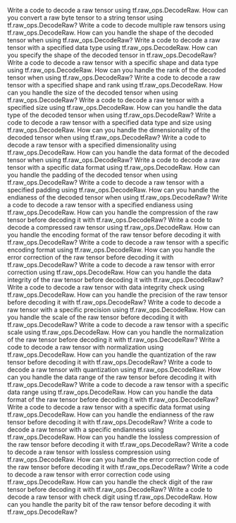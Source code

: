 Write a code to decode a raw tensor using tf.raw_ops.DecodeRaw.
How can you convert a raw byte tensor to a string tensor using tf.raw_ops.DecodeRaw?
Write a code to decode multiple raw tensors using tf.raw_ops.DecodeRaw.
How can you handle the shape of the decoded tensor when using tf.raw_ops.DecodeRaw?
Write a code to decode a raw tensor with a specified data type using tf.raw_ops.DecodeRaw.
How can you specify the shape of the decoded tensor in tf.raw_ops.DecodeRaw?
Write a code to decode a raw tensor with a specific shape and data type using tf.raw_ops.DecodeRaw.
How can you handle the rank of the decoded tensor when using tf.raw_ops.DecodeRaw?
Write a code to decode a raw tensor with a specified shape and rank using tf.raw_ops.DecodeRaw.
How can you handle the size of the decoded tensor when using tf.raw_ops.DecodeRaw?
Write a code to decode a raw tensor with a specified size using tf.raw_ops.DecodeRaw.
How can you handle the data type of the decoded tensor when using tf.raw_ops.DecodeRaw?
Write a code to decode a raw tensor with a specified data type and size using tf.raw_ops.DecodeRaw.
How can you handle the dimensionality of the decoded tensor when using tf.raw_ops.DecodeRaw?
Write a code to decode a raw tensor with a specified dimensionality using tf.raw_ops.DecodeRaw.
How can you handle the data format of the decoded tensor when using tf.raw_ops.DecodeRaw?
Write a code to decode a raw tensor with a specific data format using tf.raw_ops.DecodeRaw.
How can you handle the padding of the decoded tensor when using tf.raw_ops.DecodeRaw?
Write a code to decode a raw tensor with a specified padding using tf.raw_ops.DecodeRaw.
How can you handle the endianess of the decoded tensor when using tf.raw_ops.DecodeRaw?
Write a code to decode a raw tensor with a specified endianess using tf.raw_ops.DecodeRaw.
How can you handle the compression of the raw tensor before decoding it with tf.raw_ops.DecodeRaw?
Write a code to decode a compressed raw tensor using tf.raw_ops.DecodeRaw.
How can you handle the encoding format of the raw tensor before decoding it with tf.raw_ops.DecodeRaw?
Write a code to decode a raw tensor with a specific encoding format using tf.raw_ops.DecodeRaw.
How can you handle the error correction of the raw tensor before decoding it with tf.raw_ops.DecodeRaw?
Write a code to decode a raw tensor with error correction using tf.raw_ops.DecodeRaw.
How can you handle the data integrity of the raw tensor before decoding it with tf.raw_ops.DecodeRaw?
Write a code to decode a raw tensor with data integrity check using tf.raw_ops.DecodeRaw.
How can you handle the precision of the raw tensor before decoding it with tf.raw_ops.DecodeRaw?
Write a code to decode a raw tensor with a specific precision using tf.raw_ops.DecodeRaw.
How can you handle the scale of the raw tensor before decoding it with tf.raw_ops.DecodeRaw?
Write a code to decode a raw tensor with a specific scale using tf.raw_ops.DecodeRaw.
How can you handle the normalization of the raw tensor before decoding it with tf.raw_ops.DecodeRaw?
Write a code to decode a raw tensor with normalization using tf.raw_ops.DecodeRaw.
How can you handle the quantization of the raw tensor before decoding it with tf.raw_ops.DecodeRaw?
Write a code to decode a raw tensor with quantization using tf.raw_ops.DecodeRaw.
How can you handle the data range of the raw tensor before decoding it with tf.raw_ops.DecodeRaw?
Write a code to decode a raw tensor with a specific data range using tf.raw_ops.DecodeRaw.
How can you handle the data format of the raw tensor before decoding it with tf.raw_ops.DecodeRaw?
Write a code to decode a raw tensor with a specific data format using tf.raw_ops.DecodeRaw.
How can you handle the endianness of the raw tensor before decoding it with tf.raw_ops.DecodeRaw?
Write a code to decode a raw tensor with a specific endianness using tf.raw_ops.DecodeRaw.
How can you handle the lossless compression of the raw tensor before decoding it with tf.raw_ops.DecodeRaw?
Write a code to decode a raw tensor with lossless compression using tf.raw_ops.DecodeRaw.
How can you handle the error correction code of the raw tensor before decoding it with tf.raw_ops.DecodeRaw?
Write a code to decode a raw tensor with error correction code using tf.raw_ops.DecodeRaw.
How can you handle the check digit of the raw tensor before decoding it with tf.raw_ops.DecodeRaw?
Write a code to decode a raw tensor with check digit using tf.raw_ops.DecodeRaw.
How can you handle the parity bit of the raw tensor before decoding it with tf.raw_ops.DecodeRaw?